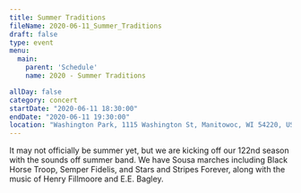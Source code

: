 ```yaml
---
title: Summer Traditions
fileName: 2020-06-11_Summer_Traditions
draft: false
type: event
menu: 
  main:
    parent: 'Schedule'
    name: 2020 - Summer Traditions

allDay: false
category: concert
startDate: "2020-06-11 18:30:00"
endDate: "2020-06-11 19:30:00"
location: "Washington Park, 1115 Washington St, Manitowoc, WI 54220, USA"
---
```

It may not officially be summer yet, but we are kicking off our 122nd season with the sounds off summer band.  We have Sousa marches including Black Horse Troop, Semper Fidelis, and Stars and Stripes Forever, along with the music of Henry Fillmoore and E.E. Bagley.
